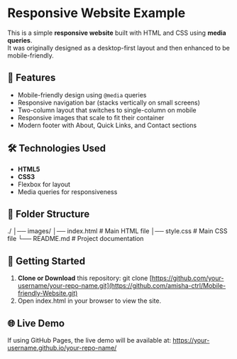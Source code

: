 # Responsive Website Example

This is a simple **responsive website** built with HTML and CSS using **media queries**.  
It was originally designed as a desktop-first layout and then enhanced to be mobile-friendly.  

## 📱 Features
- Mobile-friendly design using `@media` queries  
- Responsive navigation bar (stacks vertically on small screens)  
- Two-column layout that switches to single-column on mobile  
- Responsive images that scale to fit their container  
- Modern footer with About, Quick Links, and Contact sections  

## 🛠 Technologies Used
- **HTML5**
- **CSS3**
- Flexbox for layout
- Media queries for responsiveness

## 📂 Folder Structure
./
│── images/
│── index.html # Main HTML file
│── style.css # Main CSS file
└── README.md # Project documentation


## 🚀 Getting Started

1. **Clone or Download** this repository:
git clone [https://github.com/your-username/your-repo-name.git](https://github.com/amisha-ctrl/Mobile-friendly-Website.git)
2. Open index.html in your browser to view the site.

## 🌐 Live Demo
If using GitHub Pages, the live demo will be available at:
https://your-username.github.io/your-repo-name/
